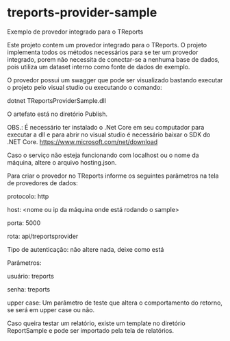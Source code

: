# treports-provider-sample
Exemplo de provedor integrado para o TReports

Este projeto contem um provedor integrado para o TReports. O projeto implementa todos os métodos necessários para se ter um provedor integrado, 
porem não necessita de conectar-se a nenhuma base de dados, pois utiliza um dataset interno como fonte de dados de exemplo.

O provedor possui um swagger que pode ser visualizado bastando executar o projeto pelo visual studio ou executando o comando:

dotnet TReportsProviderSample.dll

O artefato está no diretório Publish.

OBS.: É necessário ter instalado o .Net Core em seu computador para executar a dll e para abrir no visual studio é necessário baixar o SDK do .NET Core.
https://www.microsoft.com/net/download

Caso o serviço não esteja funcionando com localhost ou o nome da máquina, altere o arquivo hosting.json.

Para criar o provedor no TReports informe os seguintes parâmetros na tela de provedores de dados:

protocolo: http

host: <nome ou ip da máquina onde está rodando o sample>

porta: 5000

rota: api/treportsprovider

Tipo de autenticação: não altere nada, deixe como está

Parâmetros:

usuário: treports

senha: treports

upper case: Um parâmetro de teste que altera o comportamento do retorno, se será em upper case ou não.

Caso queira testar um relatório, existe um template no diretório ReportSample e pode ser importado pela tela de relatórios.
